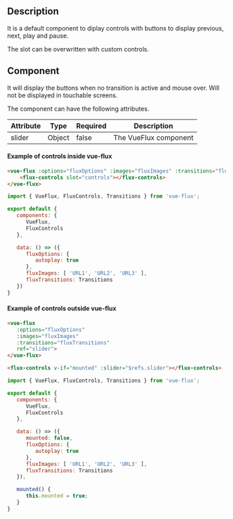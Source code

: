 ---
---

## Description

It is a default component to diplay controls with buttons to display previous, next, play and pause.

The slot can be overwritten with custom controls.

## Component

It will display the buttons when no transition is active and mouse over. Will not be displayed in touchable screens.

The component can have the following attributes.

| Attribute | Type | Required | Description |
|-----------|------|----------|-------------|
| slider | Object | false | The VueFlux component |

#### Example of controls inside vue-flux
``` html
<vue-flux :options="fluxOptions" :images="fluxImages" :transitions="fluxTransitions">
    <flux-controls slot="controls"></flux-controls>
</vue-flux>
```

``` js
import { VueFlux, FluxControls, Transitions } from 'vue-flux';

export default {
   components: {
      VueFlux,
      FluxControls
   },

   data: () => ({
      fluxOptions: {
         autoplay: true
      },
      fluxImages: [ 'URL1', 'URL2', 'URL3' ],
      fluxTransitions: Transitions
   })
}
```

#### Example of controls outside vue-flux
``` html
<vue-flux
   :options="fluxOptions"
   :images="fluxImages"
   :transitions="fluxTransitions"
   ref="slider">
</vue-flux>

<flux-controls v-if="mounted" :slider="$refs.slider"></flux-controls>
```

``` js
import { VueFlux, FluxControls, Transitions } from 'vue-flux';

export default {
   components: {
      VueFlux,
      FluxControls
   },

   data: () => ({
      mounted: false,
      fluxOptions: {
         autoplay: true
      },
      fluxImages: [ 'URL1', 'URL2', 'URL3' ],
      fluxTransitions: Transitions
   }),

   mounted() {
      this.mounted = true;
   }
}
```
